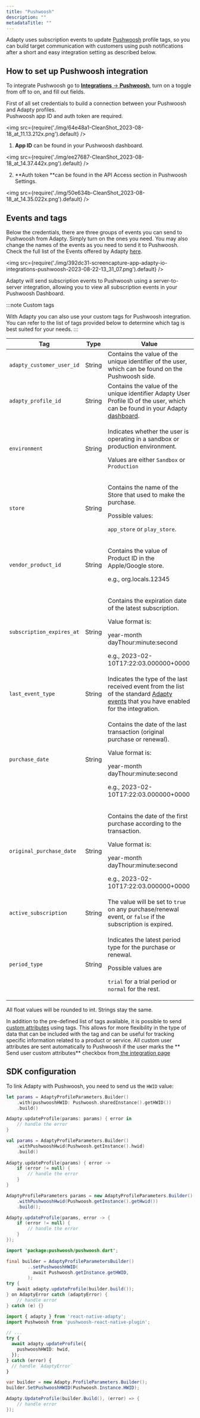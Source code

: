 ```yaml
---
title: "Pushwoosh"
description: ""
metadataTitle: ""
---
```


Adapty uses subscription events to update [Pushwoosh](https://www.pushwoosh.com/) profile tags, so you can build target communication with customers using push notifications after a short and easy integration setting as described below. 

## How to set up Pushwoosh integration

To integrate Pushwoosh go to [**Integrations** -> **Pushwoosh**](https://app.adapty.io/integrations/pushwoosh), turn on a toggle from off to on, and fill out fields.

First of all set credentials to build a connection between your Pushwoosh and Adapty profiles.  
Pushwoosh app ID and auth token are required. 


<img
  src={require('./img/64e48a1-CleanShot_2023-08-18_at_11.13.212x.png').default}
/>





1. **App ID** can be found in your Pushwoosh dashboard.


<img
  src={require('./img/ee27687-CleanShot_2023-08-18_at_14.37.442x.png').default}
/>





2. **Auth token **can be found in the API Access section in Pushwoosh Settings.


<img
  src={require('./img/50e634b-CleanShot_2023-08-18_at_14.35.022x.png').default}
/>





## Events and tags

Below the credentials, there are three groups of events you can send to Pushwoosh from Adapty. Simply turn on the ones you need. You may also change the names of the events as you need to send it to Pushwoosh. Check the full list of the Events offered by Adapty [here](https://docs.adapty.io/docs/events).


<img
  src={require('./img/392dc31-screencapture-app-adapty-io-integrations-pushwoosh-2023-08-22-13_31_07.png').default}
/>





Adapty will send subscription events to Pushwoosh using a server-to-server integration, allowing you to view all subscription events in your Pushwoosh Dashboard.

:::note
Custom tags

With Adapty you can also use your custom tags for Pushwoosh integration.  You can refer to the list of tags provided below to determine which tag is best suited for your needs.
:::

| Tag | Type | Value |
|---|----|-----|
| `adapty_customer_user_id` | String | Contains the value of the unique identifier of the user, which can be found on the Pushwoosh side. |
| `adapty_profile_id` | String | Contains the value of the unique identifier Adapty User Profile ID of the user, which can be found in your Adapty [dashboard](https://docs.adapty.io/docs/profiles-crm). |
| `environment` | String | <p>Indicates whether the user is operating in a sandbox or production environment.</p><p></p><p>Values are either `Sandbox` or `Production`</p> |
| `store` | String | <p>Contains the name of the Store that used to make the purchase.</p><p></p><p>Possible values:</p><p>`app_store` or `play_store`.</p> |
| `vendor_product_id` | String | <p>Contains the value of Product ID in the Apple/Google store.</p><p></p><p>e.g., org.locals.12345</p> |
| `subscription_expires_at` | String | <p>Contains the expiration date of the latest subscription.</p><p></p><p>Value format is:</p><p>year-month dayThour:minute:second</p><p>e.g., 2023-02-10T17:22:03.000000+0000</p> |
| `last_event_type` | String | Indicates the type of the last received event from the list of the standard [Adapty events](https://docs.adapty.io/docs/events) that you have enabled for the integration. |
| `purchase_date` | String | <p>Contains the date of the last transaction (original purchase or renewal).</p><p></p><p>Value format is:</p><p>year-month dayThour:minute:second</p><p>e.g., 2023-02-10T17:22:03.000000+0000</p> |
| `original_purchase_date` | String | <p>Contains the date of the first purchase according to the transaction.</p><p></p><p>Value format is:</p><p>year-month dayThour:minute:second</p><p>e.g., 2023-02-10T17:22:03.000000+0000</p> |
| `active_subscription` | String | The value will be set to `true` on any purchase/renewal event, or `false` if the subscription is expired. |
| `period_type` | String | <p>Indicates the latest period type for the purchase or renewal.</p><p></p><p>Possible values are</p><p>`trial` for a trial period or `normal` for the rest.</p> |


All float values will be rounded to int. Strings stay the same. 

In addition to the pre-defined list of tags available, it is possible to send [custom attributes](https://docs.adapty.io/docs/segments#custom-attributes) using tags. This allows for more flexibility in the type of data that can be included with the tag and can be useful for tracking specific information related to a product or service. All custom user attributes are sent automatically to Pushwoosh if the user marks the ** Send user custom attributes** checkbox from[ the integration page](https://app.adapty.io/integrations/pushwoosh)

## SDK configuration

To link Adapty with Pushwoosh, you need to send us the `HWID` value:

```swift title="iOS (Swift)"
let params = AdaptyProfileParameters.Builder()
    .with(pushwooshHWID: Pushwoosh.sharedInstance().getHWID())
    .build()

Adapty.updateProfile(params: params) { error in
    // handle the error
}
```
```kotlin title="Android (Kotlin)"
val params = AdaptyProfileParameters.Builder()
    .withPushwooshHwid(Pushwoosh.getInstance().hwid)
    .build()
  
Adapty.updateProfile(params) { error ->
    if (error != null) {
        // handle the error
    }
}
```
```java title="Java"
AdaptyProfileParameters params = new AdaptyProfileParameters.Builder()
    .withPushwooshHwid(Pushwoosh.getInstance().getHwid())
    .build();

Adapty.updateProfile(params, error -> {
    if (error != null) {
        // handle the error
    }
});
```
```java title="Flutter (Dart)"
import 'package:pushwoosh/pushwoosh.dart';

final builder = AdaptyProfileParametersBuilder()
        ..setPushwooshHWID(
          await Pushwoosh.getInstance.getHWID,
        );
try {
    await adapty.updateProfile(builder.build());
} on AdaptyError catch (adaptyError) {
    // handle error
} catch (e) {}
```
```typescript title="React Native (TS)"
import { adapty } from 'react-native-adapty';
import Pushwoosh from 'pushwoosh-react-native-plugin';

// ...
try {
  await adapty.updateProfile({
    pushwooshHWID: hwid,
  });
} catch (error) {
  // handle `AdaptyError`
}
```
```csharp title="Unity (C#)"
var builder = new Adapty.ProfileParameters.Builder();
builder.SetPushwooshHWID(Pushwoosh.Instance.HWID);

Adapty.UpdateProfile(builder.Build(), (error) => {
    // handle error
});
```
